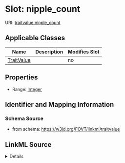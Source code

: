 

# Slot: nipple_count

URI: [traitvalue:nipple_count](http://purl.obolibrary.org/obo/FOVT/data#nipple_count)



<!-- no inheritance hierarchy -->





## Applicable Classes

| Name | Description | Modifies Slot |
| --- | --- | --- |
| [TraitValue](TraitValue.md) |  |  no  |







## Properties

* Range: [Integer](Integer.md)





## Identifier and Mapping Information







### Schema Source


* from schema: https://w3id.org/FOVT/linkml/traitvalue




## LinkML Source

<details>
```yaml
name: nipple_count
from_schema: https://w3id.org/FOVT/linkml/traitvalue
rank: 1000
alias: nipple_count
domain_of:
- TraitValue
range: integer

```
</details>